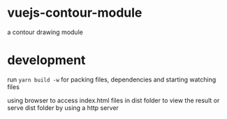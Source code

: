 # vuejs-contour-module
a contour drawing module

# development
run `yarn build -w` for packing files, dependencies and starting watching files

using browser to access index.html files in dist folder to view the result
or serve dist folder by using a http server

